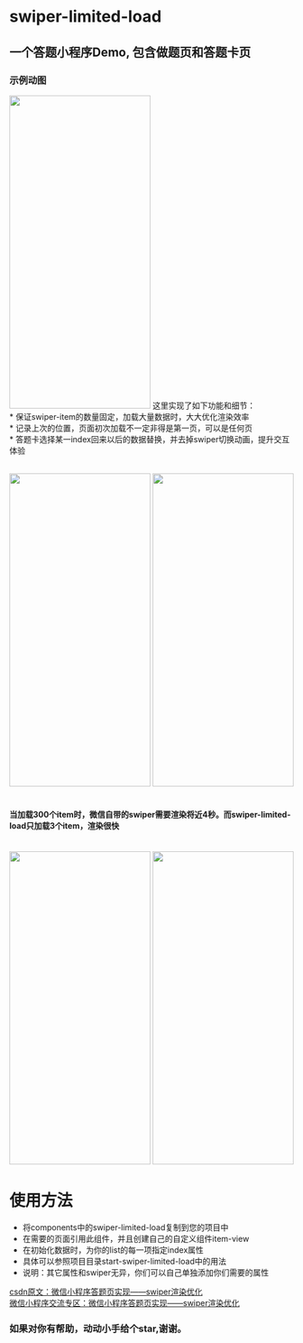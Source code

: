 # swiper-limited-load
## 一个答题小程序Demo, 包含做题页和答题卡页
### 示例动图
<img src="https://img-blog.csdnimg.cn/20200918102227499.gif" width = "250" height = "555"/>
这里实现了如下功能和细节：<br>
* 保证swiper-item的数量固定，加载大量数据时，大大优化渲染效率<br>
* 记录上次的位置，页面初次加载不一定非得是第一页，可以是任何页<br>
* 答题卡选择某一index回来以后的数据替换，并去掉swiper切换动画，提升交互体验<br><br>

<img src="https://img-blog.csdnimg.cn/20200916142812474.jpeg?x-oss-process=image/watermark,type_ZmFuZ3poZW5naGVpdGk,shadow_10,text_aHR0cHM6Ly9ibG9nLmNzZG4ubmV0L3BlbmdibzY2NjU2MzE=,size_16,color_FFFFFF,t_70" width = "250" height = "555"/>   <img src="https://img-blog.csdnimg.cn/20200916142842196.jpeg?x-oss-process=image/watermark,type_ZmFuZ3poZW5naGVpdGk,shadow_10,text_aHR0cHM6Ly9ibG9nLmNzZG4ubmV0L3BlbmdibzY2NjU2MzE=,size_16,color_FFFFFF,t_70" width = "250" height = "555" /><br><br>
#### 当加载300个item时，微信自带的swiper需要渲染将近4秒。而swiper-limited-load只加载3个item，渲染很快<br><br>
<img src="https://img-blog.csdnimg.cn/20201228150032890.jpeg?x-oss-process=image/watermark,type_ZmFuZ3poZW5naGVpdGk,shadow_10,text_aHR0cHM6Ly9ibG9nLmNzZG4ubmV0L3BlbmdibzY2NjU2MzE=,size_16,color_FFFFFF,t_70" width = "250" height = "555"/>   <img src="https://img-blog.csdnimg.cn/2020122815013697.jpeg?x-oss-process=image/watermark,type_ZmFuZ3poZW5naGVpdGk,shadow_10,text_aHR0cHM6Ly9ibG9nLmNzZG4ubmV0L3BlbmdibzY2NjU2MzE=,size_16,color_FFFFFF,t_70" width = "250" height = "555" />

# 使用方法<br>
* 将components中的swiper-limited-load复制到您的项目中<br>
* 在需要的页面引用此组件，并且创建自己的自定义组件item-view<br>
* 在初始化数据时，为你的list的每一项指定index属性<br>
* 具体可以参照项目目录start-swiper-limited-load中的用法<br>
* 说明：其它属性和swiper无异，你们可以自己单独添加你们需要的属性<br>

[csdn原文：微信小程序答题页实现——swiper渲染优化](https://blog.csdn.net/pengbo6665631/article/details/103955422)<br>
[微信小程序交流专区：微信小程序答题页实现——swiper渲染优化](https://developers.weixin.qq.com/community/develop/article/doc/000ecafb3486f07000c92c3225c013)<br>

### 如果对你有帮助，动动小手给个star,谢谢。
